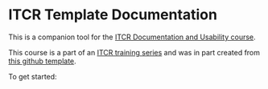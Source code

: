 # ITCR Template Documentation

This is a companion tool for the [ITCR Documentation and Usability course]().

This course is a part of an [ITCR training series](https://www.itcrtraining.org/) and was in part created from [this github template](https://github.com/jhudsl/ITCR_Course_Template).

To get started:

